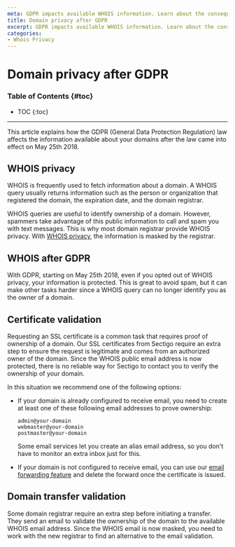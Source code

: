 ```yaml
---
meta: GDPR impacts available WHOIS information. Learn about the consequences of this law that came into effect on May 25th 2018.
title: Domain privacy after GDPR
excerpt: GDPR impacts available WHOIS information. Learn about the consequences of this law that came into effect on May 25th 2018.
categories:
- Whois Privacy
---
```


# Domain privacy after GDPR

### Table of Contents {#toc}

* TOC
{:toc}

---


This article explains how the GDPR (General Data Protection Regulation) law affects the information available about your domains after the law came into effect on May 25th 2018.

## WHOIS privacy

WHOIS is frequently used to fetch information about a domain. A WHOIS query usually returns information such as the person or organization that registered the domain, the expiration date, and the domain registrar.

WHOIS queries are useful to identify ownership of a domain. However, spammers take advantage of this public information to call and spam you with text messages. This is why most domain registrar provide WHOIS privacy. With [WHOIS privacy](/articles/whois-privacy/), the information is masked by the registrar.

## WHOIS after GDPR

With GDPR, starting on May 25th 2018, even if you opted out of WHOIS privacy, your information is protected. This is great to avoid spam, but it can make other tasks harder since a WHOIS query can no longer identify you as the owner of a domain.

## Certificate validation

Requesting an SSL certificate is a common task that requires proof of ownership of a domain. Our SSL certificates from Sectigo require an extra step to ensure the request is legitimate and comes from an authorized owner of the domain. Since the WHOIS public email address is now protected, there is no reliable way for Sectigo to contact you to verify the ownership of your domain.

In this situation we recommend one of the following options:

- If your domain is already configured to receive email, you need to create at least one of these following email addresses to prove ownership:

    ```
    admin@your-domain
    webmaster@your-domain
    postmaster@your-domain
    ```

    Some email services let you create an alias email address, so you don't have to monitor an extra inbox just for this.

- If your domain is not configured to receive email, you can use our [email forwarding feature](/articles/email-forwarding/) and delete the forward once the certificate is issued.

## Domain transfer validation

Some domain registrar require an extra step before initiating a transfer. They send an email to validate the ownership of the domain to the available WHOIS email address. Since the WHOIS email is now masked, you need to work with the new registrar to find an alternative to the email validation.
